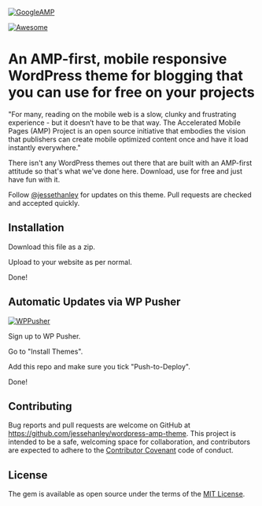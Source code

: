 
[![GoogleAMP](http://www.thedigitalnewsroom.com/wp-content/uploads/2016/07/Google-AMP-Logo.jpg)](https://www.ampproject.org/)


[![Awesome](https://cdn.rawgit.com/sindresorhus/awesome/d7305f38d29fed78fa85652e3a63e154dd8e8829/media/badge.svg)](https://github.com/sindresorhus/awesome)

# An AMP-first, mobile responsive WordPress theme for blogging that you can use for free on your projects

"For many, reading on the mobile web is a slow, clunky and frustrating experience - but it doesn’t have to be that way. The Accelerated Mobile Pages (AMP) Project is an open source initiative that embodies the vision that publishers can create mobile optimized content once and have it load instantly everywhere."

There isn't any WordPress themes out there that are built with an AMP-first attitude so that's what we've done here. Download, use for free and just have fun with it. 

Follow [@jessethanley](https://twitter.com/jessethanley) for updates on this theme. Pull requests are checked and accepted quickly.

## Installation

Download this file as a zip.

Upload to your website as per normal.

Done!

## Automatic Updates via WP Pusher

[![WPPusher](https://wppusher.com/images/wppusher-header-logo.png)](https://wppusher.com/)

Sign up to WP Pusher.

Go to "Install Themes".

Add this repo and make sure you tick "Push-to-Deploy".

Done!

## Contributing

Bug reports and pull requests are welcome on GitHub at https://github.com/jessehanley/wordpress-amp-theme. This project is intended to be a safe, welcoming space for collaboration, and contributors are expected to adhere to the [Contributor Covenant](http://contributor-covenant.org) code of conduct.


## License

The gem is available as open source under the terms of the [MIT License](http://opensource.org/licenses/MIT).
